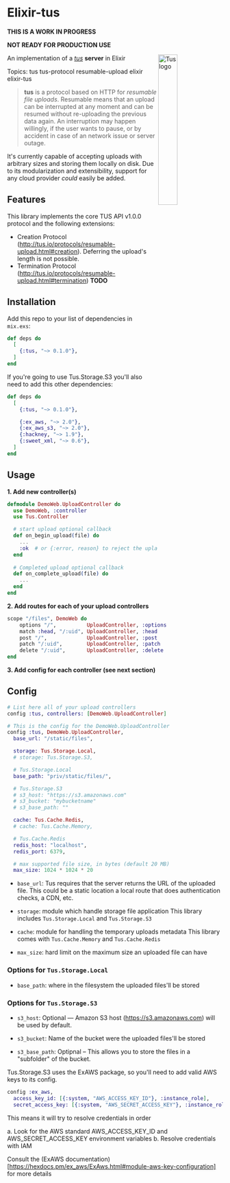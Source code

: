 # Elixir-tus

**THIS IS A WORK IN PROGRESS**

**NOT READY FOR PRODUCTION USE**

<img alt="Tus logo" src="https://github.com/tus/tus.io/blob/master/assets/img/tus1.png?raw=true" width="30%" align="right" />

An implementation of a *[tus](https://tus.io/)* **server** in Elixir

Topics: tus tus-protocol resumable-upload elixir elixir-tus

> **tus** is a protocol based on HTTP for *resumable file uploads*. Resumable
> means that an upload can be interrupted at any moment and can be resumed without
> re-uploading the previous data again. An interruption may happen willingly, if
> the user wants to pause, or by accident in case of an network issue or server
> outage.

It's currently capable of accepting uploads with arbitrary sizes and storing them locally
on disk. Due to its modularization and extensibility, support for any cloud provider
*could* easily be added.

## Features

This library implements the core TUS API v1.0.0 protocol and the following extensions:

- Creation Protocol (http://tus.io/protocols/resumable-upload.html#creation). Deferring the upload's length is not possible.
- Termination Protocol (http://tus.io/protocols/resumable-upload.html#termination) **TODO**


## Installation

Add this repo to your list of dependencies in `mix.exs`:

```elixir
def deps do
  [
    {:tus, "~> 0.1.0"},
  ]
end
```

If you're going to use Tus.Storage.S3 you'll also need to add this other dependencies:

```elixir
def deps do
  [
    {:tus, "~> 0.1.0"},

    {:ex_aws, "~> 2.0"},
    {:ex_aws_s3, "~> 2.0"},
    {:hackney, "~> 1.9"},
    {:sweet_xml, "~> 0.6"},
  ]
end
```

## Usage

**1. Add new controller(s)**

```elixir
defmodule DemoWeb.UploadController do
  use DemoWeb, :controller
  use Tus.Controller

  # start upload optional callback
  def on_begin_upload(file) do
    ...
    :ok  # or {:error, reason} to reject the uplaod
  end
	
  # Completed upload optional callback
  def on_complete_upload(file) do
    ...
  end
end
```

**2. Add routes for each of your upload controllers**

```elixir
scope "/files", DemoWeb do
    options "/",          UploadController, :options
    match :head, "/:uid", UploadController, :head
    post "/",             UploadController, :post
    patch "/:uid",        UploadController, :patch
    delete "/:uid",       UploadController, :delete
end
```

**3. Add config for each controller (see next section)**


## Config

```elixir
# List here all of your upload controllers
config :tus, controllers: [DemoWeb.UploadController]

# This is the config for the DemoWeb.UploadController
config :tus, DemoWeb.UploadController,
  base_url: "/static/files",

  storage: Tus.Storage.Local,
  # storage: Tus.Storage.S3,

  # Tus.Storage.Local
  base_path: "priv/static/files/",

  # Tus.Storage.S3
  # s3_host: "https://s3.amazonaws.com"
  # s3_bucket: "mybucketname"
  # s3_base_path: ""

  cache: Tus.Cache.Redis,
  # cache: Tus.Cache.Memory,

  # Tus.Cache.Redis
  redis_host: "localhost",
  redis_port: 6379,

  # max supported file size, in bytes (default 20 MB)
  max_size: 1024 * 1024 * 20
```

- `base_url`:
  Tus requires that the server returns the URL of the uploaded file.
  This could be a static location a local route that does authentication
  checks, a CDN, etc.

- `storage`:
  module which handle storage file application
  This library includes `Tus.Storage.Local` and `Tus.Storage.S3`

- `cache`:
  module for handling the temporary uploads metadata
  This library comes with `Tus.Cache.Memory` and `Tus.Cache.Redis`

- `max_size`:
  hard limit on the maximum size an uploaded file can have 

### Options for `Tus.Storage.Local`

- `base_path`:
  where in the filesystem the uploaded files'll be stored

### Options for `Tus.Storage.S3`

- `s3_host`:
  Optional — Amazon S3 host (https://s3.amazonaws.com) will be used by default.

- `s3_bucket`:
  Name of the bucket were the uploaded files'll be stored

- `s3_base_path`:
  Optipnal – This allows you to store the files in a "subfolder" of the bucket.

Tus.Storage.S3 uses the ExAWS package, so you'll need to add valid AWS keys to its config.

```elixir
config :ex_aws,
  access_key_id: [{:system, "AWS_ACCESS_KEY_ID"}, :instance_role],
  secret_access_key: [{:system, "AWS_SECRET_ACCESS_KEY"}, :instance_role]
```
This means it will try to resolve credentials in order

a. Look for the AWS standard AWS_ACCESS_KEY_ID and AWS_SECRET_ACCESS_KEY environment variables
b. Resolve credentials with IAM

Consult the (ExAWS documentation)[https://hexdocs.pm/ex_aws/ExAws.html#module-aws-key-configuration] for more details

